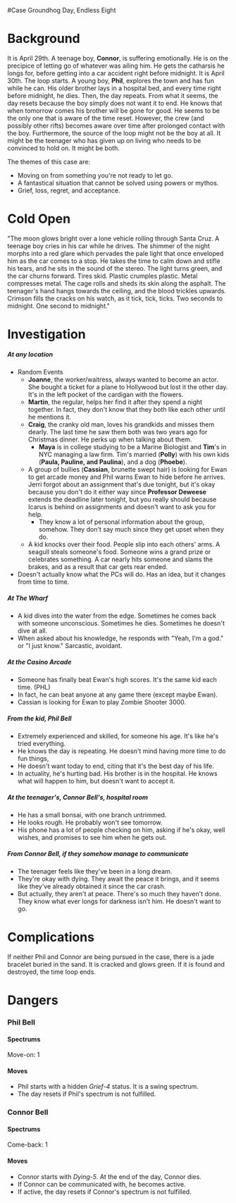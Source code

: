 #Case Groundhog Day, Endless Eight
# Background
It is April 29th. A teenage boy, **Connor**, is suffering emotionally. He is on the precipice of letting go of whatever was ailing him. He gets the catharsis he longs for, before getting into a car accident right before midnight. It is April 30th. The loop starts.
A young boy, **Phil**, explores the town and has fun while he can. His older brother lays in a hospital bed, and every time right before midnight, he dies. Then, the day repeats.
From what it seems, the day resets because the boy simply does not want it to end. He knows that when tomorrow comes his brother will be gone for good. He seems to be the only one that is aware of the time reset. However, the crew (and possibly other rifts) becomes aware over time after prolonged contact with the boy. Furthermore, the source of the loop might not be the boy at all. It might be the teenager who has given up on living who needs to be convinced to hold on. It might be both.

The themes of this case are:
- Moving on from something you're not ready to let go.
- A fantastical situation that cannot be solved using powers or mythos.
- Grief, loss, regret, and acceptance.

# Cold Open
"The moon glows bright over a lone vehicle rolling through Santa Cruz. A teenage boy cries in his car while he drives. The shimmer of the night morphs into a red glare which pervades the pale light that once enveloped him as the car comes to a stop. He takes the time to calm down and stifle his tears, and he sits in the sound of the stereo. The light turns green, and the car churns forward.
Tires skid. Plastic crumples plastic. Metal compresses metal. The cage rolls and sheds its skin along the asphalt. The teenager's hand hangs towards the ceiling, and the blood trickles upwards. Crimson fills the cracks on his watch, as it tick, tick, ticks.
Two seconds to midnight. One second to midnight."

# Investigation

##### At any location
- Random Events
	- **Joanne**, the worker/waitress, always wanted to become an actor. She bought a ticket for a plane to Hollywood but lost it the other day. It's in the left pocket of the cardigan with the flowers.
	- **Martin**, the regular, helps her find it after they spend a night together. In fact, they don't know that they both like each other until he mentions it.
	- **Craig**, the cranky old man, loves his grandkids and misses them dearly. The last time he saw them both was two years ago for Christmas dinner. He perks up when talking about them.
		- **Maya** is in college studying to be a Marine Biologist and **Tim**'s in NYC managing a law firm. Tim's married (**Polly**) with his own kids (**Paula, Pauline, and Paulina**), and a dog (**Phoebe**).
	- A group of bullies (**Cassian**, brunette swept hair) is looking for Ewan to get arcade money and Phil warns Ewan to hide before he arrives. Jerri forgot about an assignment that's due tonight, but it's okay because you don't do it either way since **Professor Deweese** extends the deadline later tonight, but you really should because Icarus is behind on assignments and doesn't want to ask you for help. 
		- They know a lot of personal information about the group, somehow. They don't say much since they get upset when they do.
	- A kid knocks over their food. People slip into each others' arms. A seagull steals someone's food. Someone wins a grand prize or celebrates something. A car nearly hits someone and slams the brakes, and as a result that car gets rear ended. 
- Doesn't actually know what the PCs will do. Has an idea, but it changes from time to time.
##### At The Wharf
- A kid dives into the water from the edge. Sometimes he comes back with someone unconscious. Sometimes he dies. Sometimes he doesn't dive at all.
- When asked about his knowledge, he responds with "Yeah, I'm a god." or "I just know." Sarcastic, avoidant.
##### At the Casino Arcade
- Someone has finally beat Ewan's high scores. It's the same kid each time. (PHL)
- In fact, he can beat anyone at any game there (except maybe Ewan).
- Cassian is looking for Ewan to play Zombie Shooter 3000.
##### From the kid, Phil Bell
- Extremely experienced and skilled, for someone his age. It's like he's tried everything.
- He knows the day is repeating. He doesn't mind having more time to do fun things,
- He doesn't want today to end, citing that it's the best day of his life.
- In actuality, he's hurting bad. His brother is in the hospital. He knows what will happen to him, but doesn't want to accept it.
##### At the teenager's, Connor Bell's, hospital room
- He has a small bonsai, with one branch untrimmed.
- He looks rough. He probably won't see tomorrow.
- His phone has a lot of people checking on him, asking if he's okay, well wishes, and promises to see him when he gets out.
##### From Connor Bell, if they somehow manage to communicate
- The teenager feels like they've been in a long dream.
- They're okay with dying. They await the peace it brings, and it seems like they've already obtained it since the car crash.
- But actually, they aren't at peace. There's so much they haven't done. They know what ever longs for darkness isn't him. He doesn't want to go.

# Complications
 If neither Phil and Connor are being pursued in the case, there is a jade bracelet buried in the sand. It is cracked and glows green. If it is found and destroyed, the time loop ends.
# Dangers
### Phil Bell
#### Spectrums
Move-on: 1
#### Moves
- Phil starts with a hidden *Grief-4* status. It is a swing spectrum.
- The day resets if Phil's spectrum is not fulfilled.

### Connor Bell
#### Spectrums
Come-back: 1
#### Moves
- Connor starts with *Dying-5*. At the end of the day, Connor dies.
- If Connor can be communicated with, he becomes active.
- If active, the day resets if Connor's spectrum is not fulfilled.
